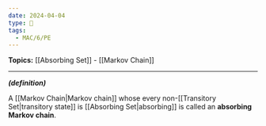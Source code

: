```yaml
---
date: 2024-04-04
type: 🧠
tags:
  - MAC/6/PE
---
```


**Topics:** [[Absorbing Set]] - [[Markov Chain]]

---

_**(definition)**_

A [[Markov Chain|Markov chain]] whose every non-[[Transitory Set|transitory state]] is [[Absorbing Set|absorbing]] is called an **absorbing Markov chain**.